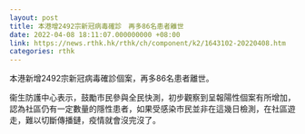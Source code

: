 ```yaml
---
layout: post
title: 本港增2492宗新冠病毒確診　再多86名患者離世
date: 2022-04-08 18:11:07.000000000 +08:00
link: https://news.rthk.hk/rthk/ch/component/k2/1643102-20220408.htm
categories: rthk
---
```


本港新增2492宗新冠病毒確診個案，再多86名患者離世。

衞生防護中心表示，鼓勵市民參與全民快測，初步觀察到呈報陽性個案有所增加，認為社區仍有一定數量的隱性患者，如果受感染市民並非在這幾日檢測，在社區遊走，難以切斷傳播鏈，疫情就會沒完沒了。
